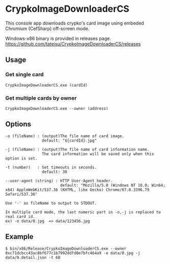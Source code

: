 # CrypkoImageDownloaderCS

This console app downloads crypko's card image using embeded Chromium (CefSharp) off-screen mode.

Windows-x86 binary is provided in releases page.
https://github.com/tateisu/CrypkoImageDownloaderCS/releases

## Usage

### Get single card

```CrypkoImageDownloaderCS.exe (cardId)```

### Get multiple cards by owner

```CrypkoImageDownloaderCS.exe --owner (address)```

## Options

```
-o (fileName) : (output)The file name of card image. 
                default: "${cardId}.jpg"

-j (fileName) : (output)The file name of card information name. 
                The card information will be saved only when this option is set.

-t (number)   : Set timeouts in seconds. 
                default: 30

--user-agent (string) : HTTP User-Agent header.
                        default: "Mozilla/5.0 (Windows NT 10.0; Win64; x64) AppleWebKit/537.36 (KHTML, like Gecko) Chrome/67.0.3396.79 Safari/537.36"

Use '-' as fileName to output to STDOUT. 

In multiple card mode, the last numeric part in -o,-j is replaced to real card id.
ex) -o data/0.jpg  => data/123456.jpg
```

## Example

```
$ bin/x86/Release/CrypkoImageDownloaderCS.exe --owner 0xc71dcbcc43ac8bf677c1b7992ddfd0e7bfc464a9 -o data/0.jpg -j data/0.detail.json -t 60
```
